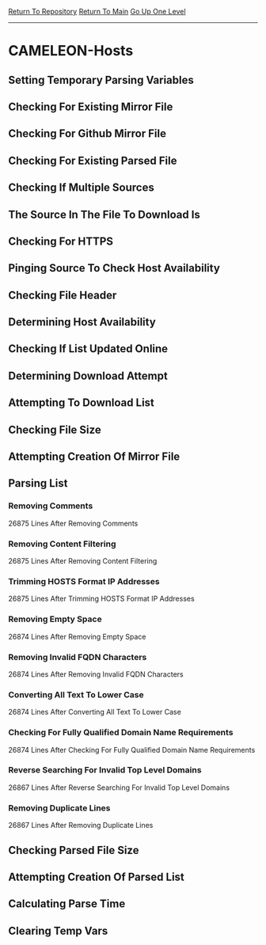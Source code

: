 [Return To Repository](https://github.com/deathbybandaid/piholeparser/)
[Return To Main](https://github.com/deathbybandaid/piholeparser/blob/master/RecentRunLogs/Mainlog.md)
[Go Up One Level](https://github.com/deathbybandaid/piholeparser/blob/master/RecentRunLogs/TopLevelScripts/30-Processing-External-Blacklists.md)
____________________________________
# CAMELEON-Hosts
## Setting Temporary Parsing Variables
## Checking For Existing Mirror File
## Checking For Github Mirror File
## Checking For Existing Parsed File
## Checking If Multiple Sources
## The Source In The File To Download Is
## Checking For HTTPS
## Pinging Source To Check Host Availability
## Checking File Header
## Determining Host Availability
## Checking If List Updated Online
## Determining Download Attempt
## Attempting To Download List
## Checking File Size
## Attempting Creation Of Mirror File
## Parsing List
### Removing Comments
26875 Lines After Removing Comments
### Removing Content Filtering
26875 Lines After Removing Content Filtering
### Trimming HOSTS Format IP Addresses
26875 Lines After Trimming HOSTS Format IP Addresses
### Removing Empty Space
26874 Lines After Removing Empty Space
### Removing Invalid FQDN Characters
26874 Lines After Removing Invalid FQDN Characters
### Converting All Text To Lower Case
26874 Lines After Converting All Text To Lower Case
### Checking For Fully Qualified Domain Name Requirements
26874 Lines After Checking For Fully Qualified Domain Name Requirements
### Reverse Searching For Invalid Top Level Domains
26867 Lines After Reverse Searching For Invalid Top Level Domains
### Removing Duplicate Lines
26867 Lines After Removing Duplicate Lines
## Checking Parsed File Size
## Attempting Creation Of Parsed List
## Calculating Parse Time
## Clearing Temp Vars
